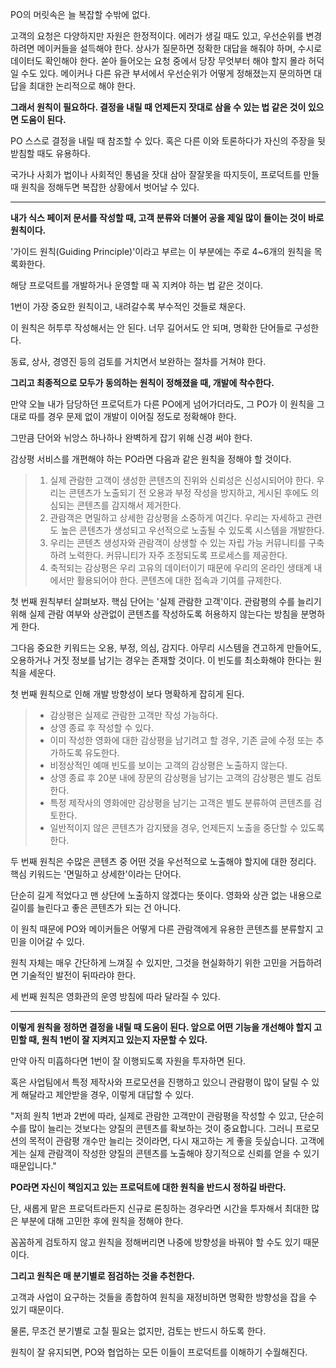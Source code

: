 PO의 머릿속은 늘 복잡할 수밖에 없다.

고객의 요청은 다양하지만 자원은 한정적이다. 에러가 생길 때도 있고, 우선순위를 변경하려면 메이커들을 설득해야 한다. 상사가 질문하면 정확한 대답을 해줘야 하며, 수시로 데이터도 확인해야 한다. 쏟아 들어오는 요청 중에서 당장 무엇부터 해야 할지 몰라 허덕일 수도 있다. 메이커나 다른 유관 부서에서 우선순위가 어떻게 정해졌는지 문의하면 대답을 최대한 논리적으로 해야 한다.

**그래서 원칙이 필요하다. 결정을 내릴 때 언제든지 잣대로 삼을 수 있는 법 같은 것이 있으면 도움이 된다.**

PO 스스로 결정을 내릴 때 참조할 수 있다. 혹은 다른 이와 토론하다가 자신의 주장을 뒷받침할 때도 유용하다.

국가나 사회가 법이나 사회적인 통념을 잣대 삼아 잘잘못을 따지듯이, 프로덕트를 만들 때 원칙을 정해두면 복잡한 상황에서 벗어날 수 있다.

---

**내가 식스 페이저 문서를 작성할 때, 고객 분류와 더불어 공을 제일 많이 들이는 것이 바로 원칙이다.**

'가이드 원칙(Guiding Principle)'이라고 부르는 이 부분에는 주로 4~6개의 원칙을 목록화한다.

해당 프로덕트를 개발하거나 운영할 때 꼭 지켜야 하는 법 같은 것이다.

1번이 가장 중요한 원칙이고, 내려갈수록 부수적인 것들로 채운다.

이 원칙은 허투루 작성해서는 안 된다. 너무 길어서도 안 되며, 명확한 단어들로 구성한다.

동료, 상사, 경영진 등의 검토를 거치면서 보완하는 절차를 거쳐야 한다.

**그리고 최종적으로 모두가 동의하는 원칙이 정해졌을 때, 개발에 착수한다.**

만약 오늘 내가 담당하던 프로덕트가 다른 PO에게 넘어가더라도, 그 PO가 이 원칙을 그대로 따를 경우 문제 없이 개발이 이어질 정도로 정확해야 한다.

그만큼 단어와 뉘앙스 하나하나 완벽하게 잡기 위해 신경 써야 한다.

감상평 서비스를 개편해야 하는 PO라면 다음과 같은 원칙을 정해야 할 것이다.

> 1. 실제 관람한 고객이 생성한 콘텐츠의 진위와 신뢰성은 신성시되어야 한다. 우리는 콘텐츠가 노출되기 전 오용과 부정 작성을 방지하고, 게시된 후에도 의심되는 콘텐츠를 감지해서 제거한다.
> 2. 관람객은 면밀하고 상세한 감상평을 소중하게 여긴다. 우리는 자세하고 관련도 높은 콘텐츠가 생성되고 우선적으로 노출될 수 있도록 시스템을 개발한다.
> 3. 우리는 콘텐츠 생성자와 관람객이 상생할 수 있는 자립 가능 커뮤니티를 구축하려 노력한다. 커뮤니티가 자주 조정되도록 프로세스를 제공한다.
> 4. 축적되는 감상평은 우리 고유의 데이터이기 때문에 우리의 온라인 생태계 내에서만 활용되어야 한다. 콘텐츠에 대한 접속과 기여를 규제한다.

첫 번째 원칙부터 살펴보자. 핵심 단어는 '실제 관람한 고객'이다. 관람평의 수를 늘리기 위해 실제 관람 여부와 상관없이 콘텐츠를 작성하도록 허용하지 않는다는 방침을 분명하게 한다.

그다음 중요한 키워드는 오용, 부정, 의심, 감지다. 아무리 시스템을 견고하게 만들어도, 오용하거나 거짓 정보를 남기는 경우는 존재할 것이다. 이 빈도를 최소화해야 한다는 원칙을 세운다.

첫 번째 원칙으로 인해 개발 방향성이 보다 명확하게 잡히게 된다.

> - 감상평은 실제로 관람한 고객만 작성 가능하다.
> - 상영 종료 후 작성할 수 있다.
> - 이미 작성한 영화에 대한 감상평을 남기려고 할 경우, 기존 글에 수정 또는 추가하도록 유도한다.
> - 비정상적인 예매 빈도를 보이는 고객의 감상평은 노출하지 않는다.
> - 상영 종료 후 20분 내에 장문의 감상평을 남기는 고객의 감상평은 별도 검토한다.
> - 특정 제작사의 영화에만 감상평을 남기는 고객은 별도 분류하여 콘텐츠를 검토한다.
> - 일반적이지 않은 콘텐츠가 감지됐을 경우, 언제든지 노출을 중단할 수 있도록 한다.

두 번째 원칙은 수많은 콘텐츠 중 어떤 것을 우선적으로 노출해야 할지에 대한 정리다. 핵심 키워드는 '면밀하고 상세한'이라는 단어다.

단순히 길게 적었다고 맨 상단에 노출하지 않겠다는 뜻이다. 영화와 상관 없는 내용으로 길이를 늘린다고 좋은 콘텐츠가 되는 건 아니다.

이 원칙 때문에 PO와 메이커들은 어떻게 다른 관람객에게 유용한 콘텐츠를 분류할지 고민을 이어갈 수 있다.

원칙 자체는 매우 간단하게 느껴질 수 있지만, 그것을 현실화하기 위한 고민을 거듭하려면 기술적인 발전이 뒤따라야 한다.

세 번째 원칙은 영화관의 운영 방침에 따라 달라질 수 있다.

---

**이렇게 원칙을 정하면 결정을 내릴 때 도움이 된다. 앞으로 어떤 기능을 개선해야 할지 고민할 때, 원칙 1번이 잘 지켜지고 있는지 자문할 수 있다.**

만약 아직 미흡하다면 1번이 잘 이행되도록 자원을 투자하면 된다.

혹은 사업팀에서 특정 제작사와 프로모션을 진행하고 있으니 관람평이 많이 달릴 수 있게 해달라고 제안받을 경우, 이렇게 대답할 수 있다.

"저희 원칙 1번과 2번에 따라, 실제로 관람한 고객만이 관람평을 작성할 수 있고, 단순히 수를 많이 늘리는 것보다는 양질의 콘텐츠를 확보하는 것이 중요합니다. 그러니 프로모션의 목적이 관람평 개수만 늘리는 것이라면, 다시 재고하는 게 좋을 듯싶습니다. 고객에게는 실제 관람객이 작성한 양질의 콘텐츠를 노출해야 장기적으로 신뢰를 얻을 수 있기 때문입니다."

**PO라면 자신이 책임지고 있는 프로덕트에 대한 원칙을 반드시 정하길 바란다.**

단, 새롭게 맡은 프로덕트라든지 신규로 론칭하는 경우라면 시간을 투자해서 최대한 많은 부분에 대해 고민한 후에 원칙을 정해야 한다.

꼼꼼하게 검토하지 않고 원칙을 정해버리면 나중에 방향성을 바꿔야 할 수도 있기 때문이다.

**그리고 원칙은 매 분기별로 점검하는 것을 추천한다.**

고객과 사업이 요구하는 것들을 종합하여 원칙을 재정비하면 명확한 방향성을 잡을 수 있기 때문이다.

물론, 무조건 분기별로 고칠 필요는 없지만, 검토는 반드시 하도록 한다.

원칙이 잘 유지되면, PO와 협업하는 모든 이들이 프로덕트를 이해하기 수월해진다.

